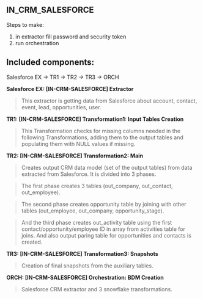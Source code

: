 ## IN_CRM_SALESFORCE

Steps to make:
1. in extractor fill password and security token
2. run orchestration

## Included components:

Salesforce EX -> TR1 -> TR2 -> TR3 -> ORCH


**Salesforce EX: [IN-CRM-SALESFORCE] Extractor**

>This extractor is getting data from Salesforce about account, contact, event, lead, opportunities, user.

**TR1: [IN-CRM-SALESFORCE] Transformation1: Input Tables Creation**

>This Transformation checks for missing columns needed in the following Transformations, adding them to the output tables and populating them with NULL values if missing.

**TR2: [IN-CRM-SALESFORCE] Transformation2: Main**

>Creates output CRM data model (set of the output tables) from data extracted from Salesforce. It is divided into 3 phases.

>The first phase creates 3 tables (out_company, out_contact, out_employee).

>The second phase creates opportunity table by joining with other tables (out_employee, out_company, opportunity_stage).

>And the third phase creates out_activity table using the first contact/opportunity/employee ID in array from activities table for joins. And also output paring table for opportunities and contacts is created.

**TR3: [IN-CRM-SALESFORCE] Transformation3: Snapshots**

>Creation of final snapshots from the auxiliary tables.

**ORCH: [IN-CRM-SALESFORCE] Orchestration: BDM Creation**

>Salesforce CRM extractor and 3 snowflake transformations.
